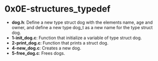# 0x0E-structures_typedef

* **dog.h**: Define a new type struct dog with the elements name, age and owner, and define a new type dog_t as a new name for the type struct dog.
* **1-init_dog.c**: Function that initialize a variable of type struct dog.
* **2-print_dog.c**: Function that prints a struct dog.
* **4-new_dog.c**: Creates a new dog.
* **5-free_dog.c**: Frees dogs.
